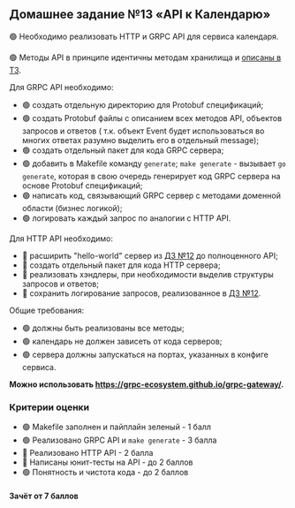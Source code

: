 ## Домашнее задание №13 «API к Календарю»

🟢 Необходимо реализовать HTTP и GRPC API для сервиса календаря.

🟢 Методы API в принципе идентичны методам хранилища и [описаны в ТЗ](./CALENDAR.MD).

Для GRPC API необходимо:

* 🟢 создать отдельную директорию для Protobuf спецификаций;
* 🟢 создать Protobuf файлы с описанием всех методов API, объектов запросов и ответов (
т.к. объект Event будет использоваться во многих ответах разумно выделить его в отдельный message);
* 🟢 создать отдельный пакет для кода GRPC сервера;
* 🟢 добавить в Makefile команду `generate`; `make generate` - вызывает `go generate`, которая в свою очередь
генерирует код GRPC сервера на основе Protobuf спецификаций;
* 🟢 написать код, связывающий GRPC сервер с методами доменной области (бизнес логикой);
* 🟢 логировать каждый запрос по аналогии с HTTP API.

Для HTTP API необходимо:

* 🔴 расширить "hello-world" сервер из [ДЗ №12](./12_README.md) до полноценного API;
* 🔴 создать отдельный пакет для кода HTTP сервера;
* 🔴 реализовать хэндлеры, при необходимости выделив структуры запросов и ответов;
* 🔴 сохранить логирование запросов, реализованное в [ДЗ №12](./12_README.md).

Общие требования:

* 🟢 должны быть реализованы все методы;
* 🟢 календарь не должен зависеть от кода серверов;
* 🟢 сервера должны запускаться на портах, указанных в конфиге сервиса.

**Можно использовать https://grpc-ecosystem.github.io/grpc-gateway/.**

### Критерии оценки

- 🟢 Makefile заполнен и пайплайн зеленый - 1 балл
- 🟢 Реализовано GRPC API и `make generate` - 3 балла
- 🔴 Реализовано HTTP API - 2 балла
- 🔴 Написаны юнит-тесты на API - до 2 баллов
- 🟢 Понятность и чистота кода - до 2 баллов

#### Зачёт от 7 баллов
